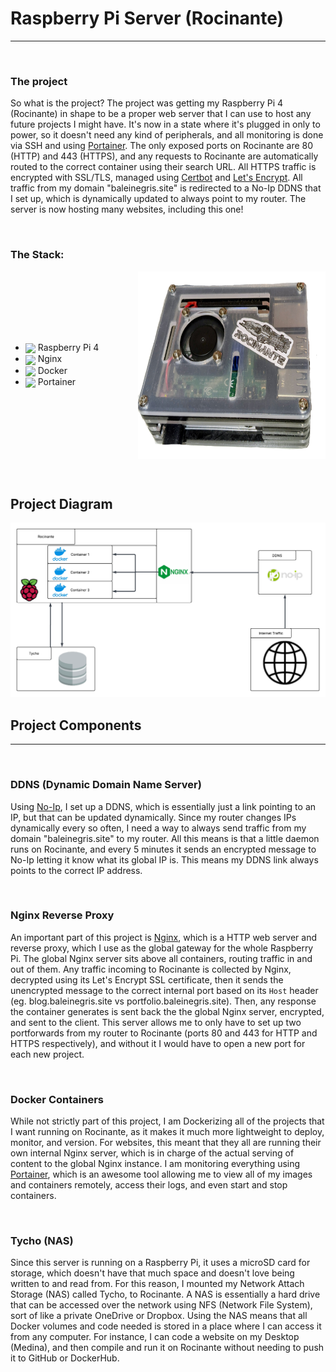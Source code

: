 # Raspberry Pi Server (Rocinante)  
___

&nbsp;
### The project
So what is the project? The project was getting my Raspberry Pi 4 (Rocinante) in shape to be a proper web server that I can use to host any future projects I might have. It's now in a state where it's plugged in only to power, so it doesn't need any kind of peripherals, and all monitoring is done via SSH and using [Portainer](https://www.portainer.io/). The only exposed ports on Rocinante are 80 (HTTP) and 443 (HTTPS), and any requests to Rocinante are automatically routed to the correct container using their search URL. All HTTPS traffic is encrypted with SSL/TLS, managed using [Certbot](https://certbot.eff.org/) and [Let's Encrypt](https://letsencrypt.org/). All traffic from my domain "baleinegris.site" is redirected to a No-Ip DDNS that I set up, which is dynamically updated to always point to my router. The server is now hosting many websites, including this one!

&nbsp;

### The Stack:
<div style="display: flex; align-items: center; justify-content: space-between;">
<ul>
    <li>
        <img src="https://go-skill-icons.vercel.app/api/icons?i=raspberrypi" style="display: inline; vertical-align: middle;" /> Raspberry Pi 4
    </li>
    <li>
        <img src="https://go-skill-icons.vercel.app/api/icons?i=nginx" style="display: inline; vertical-align: middle;" /> Nginx
    </li>
    <li>
        <img src="https://go-skill-icons.vercel.app/api/icons?i=docker" style="display: inline; vertical-align: middle;" /> Docker
    </li>
    <li>
        <img src="https://go-skill-icons.vercel.app/api/icons?i=portainer" style="display: inline; vertical-align: middle;" /> Portainer
    </li>
</ul>
<img src="../Rocinante.png" height="300" width="300" alt="Rocinante">
</div>

&nbsp;

## Project Diagram
<img src="../Rocinante Diagram.png">

## Project Components
___
&nbsp;

### DDNS (Dynamic Domain Name Server)
Using [No-Ip](https://www.noip.com/remote-access?utm_source=google&utm_medium=cpc&utm_term=no%20ip&utm_campaign=8577915&utm_adgroup=249377595}&matchtype=b&device=c&gad_source=1&gad_campaignid=8577915&gbraid=0AAAAAD_v4kjyXjGkwtm7E1dMywGRfcUq2&gclid=CjwKCAjwprjDBhBTEiwA1m1d0jnvoJVPUg7Qb5kBr7gqUsAXpwpyRZ1TlXDEqyGaRRqvmse_jSw3EBoCzhAQAvD_BwE), I set up a DDNS, which is essentially just a link pointing to an IP, but that can be updated dynamically. Since my router changes IPs dynamically every so often, I need a way to always send traffic from my domain "baleinegris.site" to my router. All this means is that a little daemon runs on Rocinante, and every 5 minutes it sends an encrypted message to No-Ip letting it know what its global IP is. This means my DDNS link always points to the correct IP address.

&nbsp;
### Nginx Reverse Proxy
An important part of this project is [Nginx](https://nginx.org/), which is a HTTP web server and reverse proxy, which I use as the global gateway for the whole Raspberry Pi. The global Nginx server sits above all containers, routing traffic in and out of them. Any traffic incoming to Rocinante is collected by Nginx, decrypted using its Let's Encrypt SSL certificate, then it sends the unencrypted message to the correct internal port based on its ```Host``` header (eg. blog.baleinegris.site vs portfolio.baleinegris.site). Then, any response the container generates is sent back the the global Nginx server, encrypted, and sent to the client. This server allows me to only have to set up two portforwards from my router to Rocinante (ports 80 and 443 for HTTP and HTTPS respectively), and without it I would have to open a new port for each new project.

&nbsp;

### Docker Containers
While not strictly part of this project, I am Dockerizing all of the projects that I want running on Rocinante, as it makes it much more lightweight to deploy, monitor, and version. For websites, this meant that they all are running their own internal Nginx server, which is in charge of the actual serving of content to the global Nginx instance. I am monitoring everything using [Portainer](https://www.portainer.io/), which is an awesome tool allowing me to view all of my images and containers remotely, access their logs, and even start and stop containers.

&nbsp;

### Tycho (NAS)
Since this server is running on a Raspberry Pi, it uses a microSD card for storage, which doesn't have that much space and doesn't love being written to and read from. For this reason, I mounted my Network Attach Storage (NAS) called Tycho, to Rocinante. A NAS is essentially a hard drive that can be accessed over the network using NFS (Network File System), sort of like a private OneDrive or Dropbox. Using the NAS means that all Docker volumes and code needed is stored in a place where I can access it from any computer. For instance, I can code a website on my Desktop (Medina), and then compile and run it on Rocinante without needing to push it to GitHub or DockerHub.